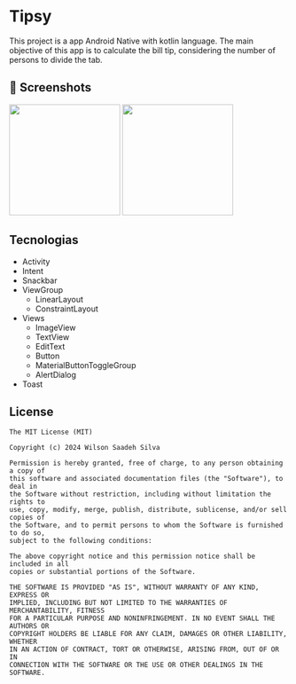 # Tipsy
This project is a app Android Native with kotlin language. The main objective of this app  is to calculate the bill tip, considering the number of persons to divide the tab.  

## :camera_flash: Screenshots
<!-- You can add more screenshots here if you like -->
<img src="https://github.com/user-attachments/assets/f39b2596-8ae6-4296-bc92-b53516d5d4e6" width=200/>
<img src="https://github.com/user-attachments/assets/37482397-7969-43d1-b8d0-be4dc3350c9d" width=200/>


## Tecnologias
- Activity
- Intent
- Snackbar
- ViewGroup
  - LinearLayout
  - ConstraintLayout
- Views
  - ImageView
  - TextView
  - EditText
  - Button
  - MaterialButtonToggleGroup
  - AlertDialog
- Toast


## License
```
The MIT License (MIT)

Copyright (c) 2024 Wilson Saadeh Silva

Permission is hereby granted, free of charge, to any person obtaining a copy of
this software and associated documentation files (the "Software"), to deal in
the Software without restriction, including without limitation the rights to
use, copy, modify, merge, publish, distribute, sublicense, and/or sell copies of
the Software, and to permit persons to whom the Software is furnished to do so,
subject to the following conditions:

The above copyright notice and this permission notice shall be included in all
copies or substantial portions of the Software.

THE SOFTWARE IS PROVIDED "AS IS", WITHOUT WARRANTY OF ANY KIND, EXPRESS OR
IMPLIED, INCLUDING BUT NOT LIMITED TO THE WARRANTIES OF MERCHANTABILITY, FITNESS
FOR A PARTICULAR PURPOSE AND NONINFRINGEMENT. IN NO EVENT SHALL THE AUTHORS OR
COPYRIGHT HOLDERS BE LIABLE FOR ANY CLAIM, DAMAGES OR OTHER LIABILITY, WHETHER
IN AN ACTION OF CONTRACT, TORT OR OTHERWISE, ARISING FROM, OUT OF OR IN
CONNECTION WITH THE SOFTWARE OR THE USE OR OTHER DEALINGS IN THE SOFTWARE.
```
